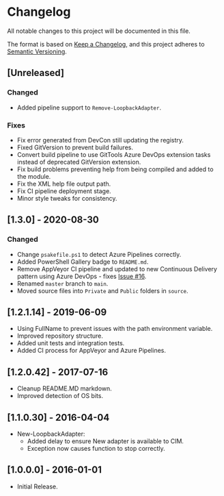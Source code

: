 # Changelog

All notable changes to this project will be documented in this file.

The format is based on [Keep a Changelog](https://keepachangelog.com/en/1.0.0/),
and this project adheres to [Semantic Versioning](https://semver.org/spec/v2.0.0.html).

## [Unreleased]

### Changed

- Added pipeline support to `Remove-LoopbackAdapter`.

### Fixes

- Fix error generated from DevCon still updating the registry.
- Fixed GitVersion to prevent build failures.
- Convert build pipeline to use GitTools Azure DevOps extension tasks
  instead of deprecated GitVersion extension.
- Fix build problems preventing help from being compiled and added
  to the module.
- Fix the XML help file output path.
- Fix CI pipeline deployment stage.
- Minor style tweaks for consistency.

## [1.3.0] - 2020-08-30

### Changed

- Change `psakefile.ps1` to detect Azure Pipelines correctly.
- Added PowerShell Gallery badge to `README.md`.
- Remove AppVeyor CI pipeline and updated to new Continuous Delivery
  pattern using Azure DevOps - fixes [Issue #16](https://github.com/PlagueHO/LoopbackAdapter/issues/16).
- Renamed `master` branch to `main`.
- Moved source files into `Private` and `Public` folders in `source`.

## [1.2.1.14] - 2019-06-09

- Using FullName to prevent issues with the path environment variable.
- Improved repository structure.
- Added unit tests and integration tests.
- Added CI process for AppVeyor and Azure Pipelines.

## [1.2.0.42] - 2017-07-16

- Cleanup README.MD markdown.
- Improved detection of OS bits.

## [1.1.0.30] - 2016-04-04

- New-LoopbackAdapter:
  - Added delay to ensure New adapter is available to CIM.
  - Exception now causes function to stop correctly.

## [1.0.0.0] - 2016-01-01

- Initial Release.
